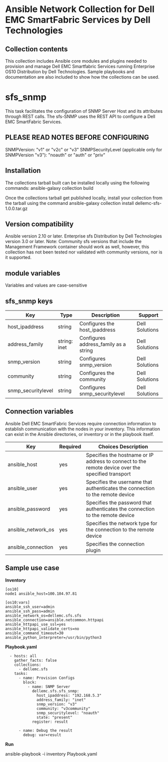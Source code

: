 Ansible Network Collection for Dell EMC SmartFabric Services by Dell Technologies
=================================================================================

Collection contents
-------------------
This collection includes Ansible core modules and plugins needed to provision and manage Dell EMC Smartfabric Services running Enterprise OS10 Distribution by Dell Technologies. Sample playbooks and documentation are also included to show how the collections can be used.

sfs_snmp
========
This task facilitates the configuration of SNMP Server Host and its attributes through REST calls. The sfs-SNMP uses the REST API to configure a Dell EMC SmartFabric Services. 

PLEASE READ NOTES BEFORE CONFIGURING
------------------------------------
SNMPVersion: "v1" or "v2c" or "v3"
SNMPSecurityLevel (applicable only for SNMPVersion "v3"): "noauth" or "auth" or "priv" 

Installation
------------
The collections tarball built can be installed locally using the following commands:
ansible-galaxy collection build

Once the collections tarball get published locally, install your collection from the tarball using the command
ansible-galaxy collection install dellemc-sfs-1.0.0.tar.gz

Version compatibility
---------------------
Ansible version 2.10 or later.
Enterprise sfs Distribution by Dell Technologies version 3.0 or later.
Note: Community sfs  versions that include the Management Framework container should work as well, however, this collection has not been tested nor validated with community versions, nor is it supported.

module variables
----------------
Variables and values are case-sensitive

sfs_snmp keys
-------------
Key		      |	Type	|	Description			    |	Support        |
----------------------|---------|-------------------------------------------|------------------|
host_ipaddress	      |	string	| Configures the host_ipaddress      |	Dell Solutions |
address_family	      |	string: inet	| Configures address_family as a string	    |	Dell Solutions |
snmp_version |	string	| Configures snmp_version   |	Dell Solutions |
community    |	string	| Configures the community   |	Dell Solutions |
snmp_securitylevel  |	string	| Configures snmp_securitylevel    |	Dell Solutions |

Connection variables
--------------------
Ansible Dell EMC SmartFabric Services require connection information to establish communication with the nodes in your inventory. This information can exist in the Ansible directories, or inventory or in the playbook itself.

Key		    |	Required   |            	Choices	Description								    |
--------------------|--------------|--------------------------------------------------------------------------------------------------------|
ansible_host	    |	yes	   |	Specifies the hostname or IP address to connect to the remote device over the specified transport  |
ansible_user	    |	yes	   |	Specifies the username that authenticates the connection to the remote device			    |	
ansible_password    |	yes	   |	Specifies the password that authenticates the connection to the remote device			    |
ansible_network_os  |	yes	   |	Specifies the network type for the connection to the remote device			            |
ansible_connection  |	yes	   |	Specifies the connection plugin                                                                     |

Sample use case
---------------

**Inventory**

	[os10]
	node1 ansible_host=100.104.97.81 
 
	[os10:vars]
	ansible_ssh_user=admin
	ansible_ssh_pass=admin
	ansible_network_os=dellemc.sfs.sfs
	ansible_connection=ansible.netcommon.httpapi
	ansible_httpapi_use_ssl=yes
	ansible_httpapi_validate_certs=no
	ansible_command_timeout=30
	ansible_python_interpreter=/usr/bin/python3

**Playbook.yaml**

      - hosts: all
        gather_facts: false
        collections: 
          - dellemc.sfs
        tasks:
          - name: Provision Configs
            block:
              - name: SNMP Server
                dellemc.sfs.sfs_snmp:
                  host_ipaddress: "192.168.5.3"
                  address_family: "inet"
                  snmp_version: "v3"
                  community: "v3community"
                  snmp_securitylevel: "noauth"
                  state: "present"
                register: result

          - name: Debug the result
            debug: var=result


**Run**

ansible-playbook -i inventory Playbook.yaml




